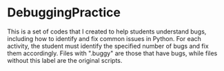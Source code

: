 # DebuggingPractice
This is a set of codes that I created to help students understand bugs, including how to identify and fix common issues in Python.
For each activity, the student must identify the specified number of bugs and fix them accordingly. Files with ".buggy" are those that have bugs, while files without this label are the original scripts.
